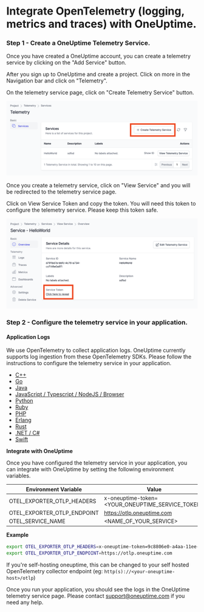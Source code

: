 # Integrate OpenTelemetry (logging, metrics and traces) with OneUptime. 

### Step 1 - Create a OneUptime Telemetry Service. 

Once you have created a OneUptime account, you can create a telemetry service by clicking on the "Add Service" button.

After you sign up to OneUptime and create a project. Click on more in the Navigation bar and click on "Telemetry".

On the telemetry service page, click on "Create Telemetry Service" button.

![Create Service](/docs/static/images/CreateService.png)

Once you create a telemetry service, click on "View Service" and you will be redirected to the telemetry service page.

Click on View Service Token and copy the token. You will need this token to configure the telemetry service. Please keep this token safe.

![View Service](/docs/static/images/ViewServiceToken.png)


### Step 2 - Configure the telemetry service in your application.

#### Application Logs

We use OpenTelemetry to collect application logs. OneUptime currently supports log ingestion from these OpenTelemetry SDKs. Please follow the instructions to configure the telemetry service in your application.

- [C++](https://opentelemetry.io/docs/instrumentation/cpp/)
- [Go](https://opentelemetry.io/docs/instrumentation/go/)
- [Java](https://opentelemetry.io/docs/instrumentation/java/)
- [JavaScript / Typescript / NodeJS / Browser](https://opentelemetry.io/docs/instrumentation/js/)
- [Python](https://opentelemetry.io/docs/instrumentation/python/)
- [Ruby](https://opentelemetry.io/docs/instrumentation/ruby/)
- [PHP](https://opentelemetry.io/docs/instrumentation/php/)
- [Erlang](https://opentelemetry.io/docs/instrumentation/erlang/)
- [Rust](https://opentelemetry.io/docs/instrumentation/rust/)
- [.NET / C#](https://opentelemetry.io/docs/instrumentation/net/)
- [Swift](https://opentelemetry.io/docs/instrumentation/swift/)


**Integrate with OneUptime**

Once you have configured the telemetry service in your application, you can integrate with OneUptime by setting the following environment variables.

| Environment Variable | Value |
| --- | --- |
| OTEL_EXPORTER_OTLP_HEADERS | x-oneuptime-token=<YOUR_ONEUPTIME_SERVICE_TOKEN> |
| OTEL_EXPORTER_OTLP_ENDPOINT | https://otlp.oneuptime.com |
| OTEL_SERVICE_NAME | <NAME_OF_YOUR_SERVICE> |


**Example**

```bash
export OTEL_EXPORTER_OTLP_HEADERS=x-oneuptime-token=9c8806e0-a4aa-11ee-be95-010d5967b068
export OTEL_EXPORTER_OTLP_ENDPOINT=https://otlp.oneuptime.com
```

If you're self-hosting oneuptime, this can be changed to your self hosted OpenTelemetry collector endpoint (eg: `http(s)://<your-oneuptime-host>/otlp`)

Once you run your application, you should see the logs in the OneUptime telemetry service page. Please contact support@oneuptime.com if you need any help.
